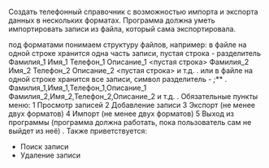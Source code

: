Создать телефонный справочник с возможностью импорта и экспорта данных в нескольких форматах.
Программа должна уметь импортировать записи из файла, который сама экспортировала.

под форматами понимаем структуру файлов, например:
в файле на одной строке хранится одна часть записи, пустая строка - разделитель
Фамилия_1
Имя_1
Телефон_1
Описание_1
<пустая строка>
Фамилия_2
Имя_2
Телефон_2
Описание_2
<пустая строка>
и т.д.
.
или в файле на одной строке хранится все записи, символ разделитель - *;***
.
Фамилия_1,Имя_1,Телефон_1,Описание_1
Фамилия_2,Имя_2,Телефон_2,Описание_2
и т.д.
.
Обязательные пункты меню:
1 Просмотр записей
2 Добавление записи
3 Экспорт (не менее двух форматов)
4 Импорт (не менее двух форматов)
5 Выход из программы (программа должна работать, пока пользователь сам не выйдет из неё)
.
Также приветствуется:
- Поиск записи
- Удаление записи